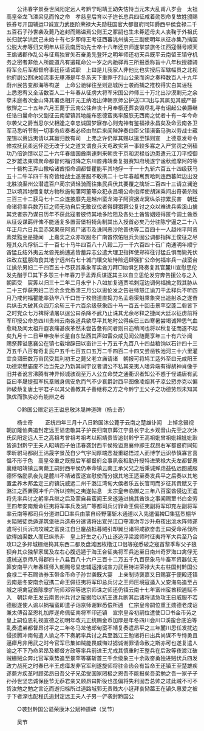 <!-- { "loadSidebar": true } -->
　　公讳春字景泰世凤阳定远人考黔宁昭靖王幼失怙恃当元末大乱甫八岁会　太祖高皇帝龙飞濠梁见而怜之命　孝慈皇后育以子迨长总兵四征咸着勋烈命复故姓颁赐铁券号开国辅运□诚宣力武臣阶荣禄大夫勋柱国官大都督府同知爵西平侯食禄二千五百石子孙世袭及薨乃追封而赐谥焉公则王之冢嗣也生未朞适母夫人丧鞠于外祖氏长归就学洪武己未始十有七岁即侍王考征西蕃洮州擒元三副使明年从征亦集乃擒国公脱大赤等归又明年从征云南历功先士卒十六年还京师遂掌禁旅冬江西寇僭号顺天王煽诸郡作乱公与征焉独冒矢石奋勇先登歼之明年师还初天兵既平云南留王镇守机务之密者非他人所能道凡有遣辄命公一岁之内驰驿再三所报悉称旨十八年秋授骠骑将军佥后军都督府事廷臣请试职　上曰是儿我家人非他比也实授后军辖幅员之北视他府剧公割决如流事无壅滞是年冬系天下重罪于烈山公录而询之奏释数百人十九年蔚州民告变那海等构逆　上命公驰驿往至则巡城厉士袭而捕之推校得实白其诬枉　上悉恩宥又全活数百人二十年春从征虏大将军宋国公帅师三十万北出沙漠剿元之余孽未庭者次金山降其署丞相开元王纳哈出俾朝京师公护送□□出与其属见其威严甚敬惮之二十五年六月王薨于云南公往奔丧十月奉柩还葬哀毁尽礼寻有诏起公袭爵继任诰曰曩命尔父副征云南留镇其地能布恩德蛮夷率服朕无西南之忧者十有一年今命尔袭父之爵当思尔父相逢之幸忠诚国梦寐存心则鬼神有鉴福禄永昌矣及命云南各卫军马悉听节制一切事务应奏者必经由然后来闻陛辞奏曰臣父镇滇畜马驹以劳战士藏宠锡以赉远夷请以其赢归数有司　上弗之许仍厚其赐以遣至镇则宣　上德意发号令修戎抚民柔远怀迩无改于父之道又谓食兵天屯政实第一事较多寡之入严赏罚之例穑功乃倍饷馈以足二十六年春缅国酋南速刺来朝贡于京和泥禄谷边患遣元江刀平控御之罗雄法束啸聚命都督何福讨降之东川酋弗靖奏复摄赛知府境遂宁谧秋维摩阿的等一十砦构王弄山撒哈诸酋拒命调都督瞿能平其地俘一千一十九斩六百五十四级获马五十二牛羊四千有奇皆给战士遂詟服不敢携二十七年春越嶲贾哈刺连西蕃衅边出没北胜浪渠州公潜遣百户蔺宗贤轻骑而往集民兵伏其要覆之擒斩二百四十三请立澜沧卫以填其地缅复献方物秋施甸蒲阿董等众犯永昌境公命指挥使胡渊乘间出奇袭杀贼三百三十二获马七十二众遂披靡先是越州蛮龙海子阿资据龙窝纵杀掠累民害　朝廷命诸将率兵数万征之师无功自后无敢议伐者得肆猖獗公复讨之众以难进兵紫溪山擒其党者宗乃谋曰历年不获此寇者彼恃其地多险阻及各处土酋皆姻娅得匿今调土酋悉从征设谋羁绊俾不能通复多置营堡相犄角制其出入授首必矣乃分驻陈宁逼之二十八年正月六日兵至赤窝果获阿资尸诸市及诛同恶沙陀普也等二百四十一人越州平阿资素桀黠至是捷闻　上嘉奖之众亦叹服冬广南酋侬佑阻兵负固公调都指挥王俊征之尽殪其众凡俘斩二千一百七十马牛四百八十八榖二万一千六百四十石广南通明年顺宁酋猛丘结外夷云龙酋羌纳逋逃皆蓄异志公遣大理卫指挥使郑祥往讨猛丘惧而毙羌伏诛改立猛朋海食其地宁远州右七十城门壤交址恃险远肆强犷公命何福率兵一战蛮台江擒杀男妇二千四百五十尽获其乘象军实酋刀拜□始惧乞降奏复其官麓川宣慰思伦发先酗于□其下多怨三十年春刀于孟弄兵谋逐其主以自立思伦发穷奔告援公与之入朝面受　宸筭以归三十二年二月永宁卜八如加复通贾哈刺寇边调何福擒之戮其胁从二十三俘获男妇二百余余党悉溃三月公以思伦发之告驻师怒江谕刀干孟释兵不听四月乃戒何福瞿能率劲卒八千口缶亍枚倍道直捣刀名孟砦渠魁乘象突出追射杀之遂奋兵纵击大破其众四万余斩三千六百余级获象四十马一百五十回击景罕空蓬二砦皆下之时党众七万裨将请屠以逞公曰杀降不武乃止诛其尤余尽释之捷闻大廷以征虏前将军印授公命总四川贵州云南各道兵欲尽平其地时公得疾巳三四寒暑尝竭诚殚思气血愈耗及闻太祖升遐哀痛甚疾革然未尝告惫有问者则曰迩稍间也将以秋复征而遂不起矣九月十二日甲申夜半长星自东坠西其声如雷众咸见闻公随薨享年三十有六讣闻　赐祭葬谥惠襄公在镇七载增辟田以亩计三十万五千九百八十四益粮饷以石计四十三万五千八百有奇复民户五千七百五口五万二千四百二十四又尝凿铁池河三十六里灌宜良涸田数万亩民受其利初王之薨父老立庙请诸　朝报可将鸠工适外至曰元咸阳王功德崇懋庙废不治当先之乃新其祠宇议者谓公不私其亲夷人嗜异端有得胡神肖像于旧井者讹言沸腾有神异倾城骇观至万人公立命焚之通衢识者知公不惑于怪谲唐有武臣曰李晟提孤军抗羣贼身佩安危而气不少衰爵封西平图像凌烟其子凉公愬亦克以偏师破蔡复唐土宇君子以其父善教其子善继称之方之今黔宁王父子之功德劳烈未知其孰优而孰劣必有能辨之者 

　　○黔国公赠定远王谥忠敬沐晟神道碑（杨士奇） 

　　杨士奇 
　　正统四年三月十八日黔国沐公薨于云南之楚雄讣闻　上悼念辍视朝加隆恤典追封定远王谥忠敬其子护丧归南京葬江宁县长宁北乡观音山先茔之次沐氏凤阳定远人王之高祖考曾祖考祖考以昭靖贵皆追封黔宁王高祖妣曾祖妣祖妣妣耿皆追封黔宁王夫人昭靖四子伯讳春袭封西平侯殁谥惠襄仲即王叔昂右军都督府同知季昕驸马都尉王讳晟字景茂自少气宇闳厚端悫凝重聪悟过人而博学远识恭慎寡言喜愠不形于色　高皇帝重之既授后军都督府佥事夙夜秪勤升授特进荣禄大夫左都督惠襄继昭靖镇云南薨王嗣封西平侯仍奉命镇云南王承父兄之后秉诚殚虑益弘远图威服德怀恪励夙夜先是麓川不靖诸蛮逐宣慰使而分据其地王适至奏发兵平之后奏以其地置孟养木邦孟定三府镇沅威远二州千潞江湾甸大侯者乐五长官司而岁征其贡赋又于潞江之西置腾冲千户所以控制之夷遂帖息　太宗皇帝临御之三年八百蛮酋侵边王遣将先率兵讨之躬率兵继之后及蒙自县蛮闻王来遂遁进擒其酋诛之事闻赐壐书白金劳王四年安南叛命征夷将军率兵及湖广等都司兵讨罪命王佩征夷副将军印充左副将军率云南等都司兵分道进□□率兵由蒙自经野蒲斩木通道以入先遣偏裨□集猛烈棚华关隘贼徒悉遁遂筑堡驻兵造舟分遣诸将出宣光江口夺澳沕寺沙升舟夜出洮水阵师遂遣将引兵泝流攻贼之富良江自旦鏖战抵暮贼引却翼旦诸将咸欲奋击王曰受命吊伐所欲得凶渠数人而巳纵杀非　皇上好生之心乃止遂造浮梁渡师时征夷将军大兵至乃合攻□之多邦城栅继捣其东西二都及盘滩困枚橹江□侣等寇悉破之寇首黎季犁父子狼狈弃其众独挈家属及左右心腹远遁于海王合征夷将军兵追至日南州奇罗海口禽俘无遗械送京师凡得郡四十八县百八十六户三百十二万五千九百获象马牛畜军资器仗无筭安南平六年春班师入朝赐号显忠辅运推诚宣力武臣特进荣禄大夫右柱国封黔国公食禄二千石赐诰券玉带金币命子孙世袭既大宴　上亲制诗褒嘉又日赐宴于便殿还镇云南是冬安南余寇携二命王佩征夷将军印总兵讨之王师压境寇遁入乂安海岛追至占城之境禽寇首陈季扩阮师邓容等送京师诛之师还仍镇云南十七年富州蛮酋积逋赋不入　朝廷命王发云南贵州兵讨之蛮据险以抗王遣兵断其后诸将请急攻王曰威服不若德服遂使人谕以祸福蛮即遣子诣京师谢罪悉偿所逋　仁宗皇帝嗣位重王勋德老成诏兼太傅召至恩礼加厚遂命佩征南将军印还镇　宣宗皇帝初嗣位遣使□□书金币劳之　皇上嗣位恩礼视宣德之初明年改元正统赐金币加厚是年冬四川会川□溪蛮合底泊等乱奏遣弟都督昂讨平之二年冬马龙他郎甸蛮不靖复奏遣昂平之三年麓川思任发扰边侵掠腾冲南甸遣人谕之不下奏躬率兵讨之兵至潞江王勉诸将曰出兵尚谋不专恃勇且逼瘴月非用武之时今官军巳集如贼能畏威悔过摅诚谢罪请命赦之斯亦可也遂复遣人谕之不下乃命弟昂及都督方政等率兵前进王尤戒其慎重时王整兵在后政等夜渡江破贼栅贼众奔北官军乘势追至景罕等寨斩首三千余级象三十余政奋勇独进贼伏兵四发政力战死之时春巳半王虑瘴发非官军利遂旋师将驻金齿会有旨命王还镇王至楚雄疾遂薨方疾革时顾弟昂曰吾父子兄弟受国家罔极之恩吾不能报矣吾弟勉之吾一家子子孙孙世坚忠诚保臣节无忝君亲又顾昂曰斯役也虽偏将失利固吾总帅之过此贼不可不贷汝勉之勉之言讫而逝归榇所过道路城郭无贵贱大小迓拜哀恸葢王在镇久惠爱之被于下者深也配程氏追封定远王夫人子男一俨袭封黔国公 

　　○袭封黔国公谥荣康沐公斌神道碑（吴节） 

　　吴节 
